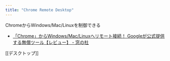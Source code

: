 ```yaml
---
title: "Chrome Remote Desktop"
---
```


ChromeからWindows/Mac/Linuxを制御できる
- [「Chrome」からWindows/Mac/Linuxへリモート接続！ Googleが公式提供する無償ツール【レビュー】 - 窓の杜](https://forest.watch.impress.co.jp/docs/review/1148983.html)

[[デスクトップ]]
